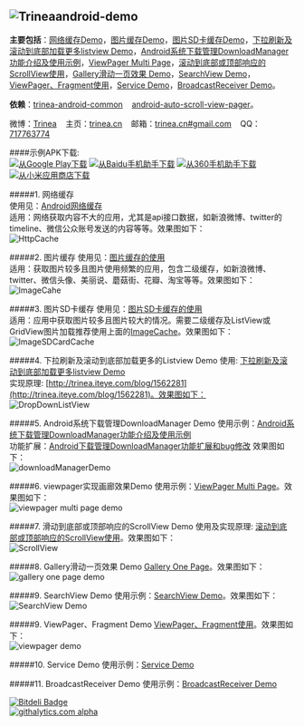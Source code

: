 ![Trinea](http://farm8.staticflickr.com/7426/9456847893_053161c7a4_o.png)android-demo
-------------
**主要包括**：[网络缓存Demo](http://www.trinea.cn/android/android-http-cache)，[图片缓存Demo](http://www.trinea.cn/android/android-imagecache/)，[图片SD卡缓存Demo](http://www.trinea.cn/android/android-imagesdcardcache/)，[下拉刷新及滚动到底部加载更多listview Demo](http://www.trinea.cn/android/dropdown-to-refresh-and-bottom-load-more-listview/)，[Android系统下载管理DownloadManager功能介绍及使用示例](http://www.trinea.cn/android/android-downloadmanager/)，[ViewPager Multi Page](http://www.trinea.cn/android/viewpager-multi-fragment-effect/)，[滚动到底部或顶部响应的ScrollView使用](http://www.trinea.cn/android/on-bottom-load-more-scrollview/)，[Gallery滑动一页效果 Demo](http://www.trinea.cn/android/gallery-scroll-one-page/)，[SearchView Demo](http://www.trinea.cn/android/android-searchview-and-search-tips-impl/)，[ViewPager、Fragment使用](http://www.cnblogs.com/trinea/archive/2012/11/23/2771273.html)，[Service Demo](http://www.cnblogs.com/trinea/archive/2012/11/08/2699856.html)，[BroadcastReceiver Demo](http://www.cnblogs.com/trinea/archive/2012/11/09/2763182.html)。  

<strong>依赖</strong>：<a title="包含缓存 个性化View 工具类库" href="https://github.com/Trinea/android-common" target="_blank">trinea-android-common</a>&nbsp;&nbsp;&nbsp;&nbsp;<a title="自动滚动 循环轮播的ViewPager" href="https://github.com/Trinea/android-auto-scroll-view-pager" target="_blank">android-auto-scroll-view-pager</a>。  

微博：<a title="Android技术及移动互联网分享" href="http://weibo.com/trinea" target="_blank">Trinea</a>&nbsp;&nbsp;&nbsp;&nbsp;主页：<a title="关注与AndroidJava性能优化开源项目" href="http://www.trinea.cn/" target="_blank">trinea.cn</a>&nbsp;&nbsp;&nbsp;&nbsp;邮箱：<a title="欢迎邮件与我交流" href="mailto:trinea.cn@gmail.com" target="_blank">trinea.cn#gmail.com</a>&nbsp;&nbsp;&nbsp;&nbsp;QQ：<a title="欢迎Q我" href="http://wpa.qq.com/msgrd?v=3&amp;uin=717763774&amp;site=qq&amp;menu=yes" target="_blank">717763774</a>  

####示例APK下载:  
<a href="https://play.google.com/store/apps/details?id=cn.trinea.android.demo" target="_blank" title="从Google Play下载"><img src="http://www.android.com/images/brand/get_it_on_play_logo_small.png" title="从Google Play下载"/></a>
    <a href="http://as.baidu.com/a/item?docid=5499464" target="_blank" title="从Baidu手机助手下载"><img src="http://farm3.staticflickr.com/2826/11928623406_b9e8d39bd7_o.png" title="从Baidu手机助手下载"/></a>
    <a href="http://zhushou.360.cn/detail/index/soft_id/994107" target="_blank" title="从360手机助手下载"><img src="http://farm4.staticflickr.com/3775/11983355756_f8548f4c17_o.png" title="从360手机助手下载"/></a>
    <a href="http://app.xiaomi.com/detail/54761" target="_blank" title="从小米应用商店下载"><img src="http://farm8.staticflickr.com/7380/11982503045_b0538df5f5_o.png" title="从小米应用商店下载"/></a>  
    
  
#####1.  网络缓存  
使用见：[Android网络缓存](http://www.trinea.cn/android/android-http-cache)  
适用：网络获取内容不大的应用，尤其是api接口数据，如新浪微博、twitter的timeline、微信公众账号发送的内容等等。效果图如下：  
![HttpCache](http://farm3.staticflickr.com/2843/12566457534_2cfa4297a1_o.jpg)  
  
#####2. 图片缓存
使用见：[图片缓存的使用](http://www.trinea.cn/android/android-imagecache/)  
适用：获取图片较多且图片使用频繁的应用，包含二级缓存，如新浪微博、twitter、微信头像、美丽说、蘑菇街、花瓣、淘宝等等。效果图如下：  
![ImageCahe](http://farm4.staticflickr.com/3710/9312163125_81f1c1997b_o.jpg)
  

#####3. 图片SD卡缓存
使用见：[图片SD卡缓存的使用](http://www.trinea.cn/android/android-imagesdcardcache/)  
适用：应用中获取图片较多且图片较大的情况。需要二级缓存及ListView或GridView图片加载推荐使用上面的[ImageCache](http://www.trinea.cn/android/android-imagecache/)。效果图如下：  
![ImageSDCardCache](http://farm3.staticflickr.com/2834/9314949798_ea69bdb5e8_o.jpg)
  

#####4. 下拉刷新及滚动到底部加载更多的Listview Demo
使用: [下拉刷新及滚动到底部加载更多listview Demo](http://www.trinea.cn/android/dropdown-to-refresh-and-bottom-load-more-listview/)  
实现原理: [http://trinea.iteye.com/blog/1562281](http://trinea.iteye.com/blog/1562281)。效果图如下：  
![DropDownListView](http://farm8.staticflickr.com/7376/9312162951_74b597ebaa_o.jpg)
  

 
#####5. Android系统下载管理DownloadManager Demo
使用示例：[Android系统下载管理DownloadManager功能介绍及使用示例](http://www.trinea.cn/android/android-downloadmanager/)  
功能扩展：[Android下载管理DownloadManager功能扩展和bug修改](http://www.trinea.cn/android/android-downloadmanager-pro/)
效果图如下：  
![downloadManagerDemo](http://www.trinea.cn/wp-content/uploads/2013/05/downloadDemo2.gif)  
  

#####6. viewpager实现画廊效果Demo
使用示例：[ViewPager Multi Page](http://www.trinea.cn/android/viewpager-multi-fragment-effect/)。效果图如下：  
![viewpager multi page demo](http://farm8.staticflickr.com/7330/9321381014_4e5408a445_b.jpg)  
  

#####7. 滑动到底部或顶部响应的ScrollView Demo
使用及实现原理: [滚动到底部或顶部响应的ScrollView使用](http://www.trinea.cn/android/on-bottom-load-more-scrollview/)。效果图如下：  
![ScrollView](http://farm4.staticflickr.com/3669/9459686814_1a523ceeb6_o.jpg)
  

#####8. Gallery滑动一页效果 Demo
[Gallery One Page](http://www.trinea.cn/android/gallery-scroll-one-page/)。效果图如下：  
![gallery one page demo](http://farm8.staticflickr.com/7330/9321381014_fb404e2430_o.jpg)   
  

#####9. SearchView Demo
使用示例：[SearchView Demo](http://www.trinea.cn/android/android-searchview-and-search-tips-impl/)。效果图如下：  
![SearchView Demo](http://www.trinea.cn/wp-content/uploads/2013/04/SearchView.jpg)   
  

#####9. ViewPager、Fragment Demo
[ViewPager、Fragment使用](http://www.cnblogs.com/trinea/archive/2012/11/23/2771273.html)。效果图如下：  
![viewpager demo](http://pic002.cnblogs.com/images/2012/392321/2012112319384979.jpg)  
  
#####10. Service Demo
使用示例：[Service Demo](http://www.cnblogs.com/trinea/archive/2012/11/08/2699856.html)   
  

#####11. BroadcastReceiver Demo
使用示例：[BroadcastReceiver Demo](http://www.cnblogs.com/trinea/archive/2012/11/09/2763182.html)   

[![Bitdeli Badge](https://d2weczhvl823v0.cloudfront.net/Trinea/androiddemo/trend.png)](https://bitdeli.com/free "Bitdeli Badge")  
[![githalytics.com alpha](https://cruel-carlota.pagodabox.com/9aacf0f4a496e0647f415dbfa2df098a "githalytics.com")](http://githalytics.com/Trinea/android-demo)

